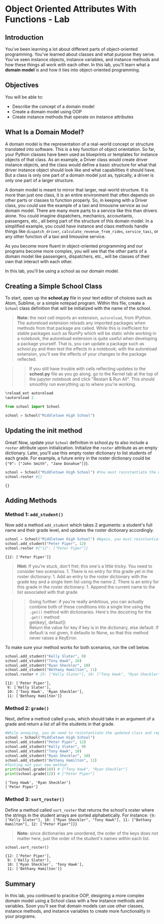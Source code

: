 
# Object Oriented Attributes With Functions - Lab

## Introduction
You've been learning a lot about different parts of object-oriented programming. You've learned about classes and what purpose they serve. You've seen instance objects, instance variables, and instance methods and how these things all work with each other. In this lab, you'll learn what a **domain model** is and how it ties into object-oriented programming.

## Objectives

You will be able to:

* Describe the concept of a domain model
* Create a domain model using OOP
* Create instance methods that operate on instance attributes

## What Is a Domain Model?

A domain model is the representation of a real-world concept or structure translated into software. This is a key function of object orientation. So far, your Python classes have been used as blueprints or templates for instance objects of that class. As an example, a Driver class would create driver instance objects, and the class would define a basic structure for what that driver instance object should look like and what capabilities it should have. But a class is only one part of a domain model just as, typically, a driver is only one part of a larger structure.

A domain model is meant to mirror that larger, real-world structure. It is more than just one class, it is an entire environment that often depends on other parts or classes to function properly. So, in keeping with a Driver class, you could use the example of a taxi and limousine service as our domain model. There are many more parts to a service like this than drivers alone. You could imagine dispatchers, mechanics, accountants, passengers, etc., all being part of the structure of this domain model. In a simplified example, you could have instance and class methods handle things like `dispatch_driver`, `calculate_revenue_from_rides`, `service_taxi`, or any other function of a taxi and limousine service.

As you become more fluent in object-oriented programming and our programs become more complex, you will see that the other parts of a domain model like passengers, dispatchers, etc., will be classes of their own that interact with each other. 

In this lab, you'll be using a school as our domain model.

## Creating a Simple School Class

To start, open up the **school.py** file in your text editor of choices such as Atom, Sublime, or a simple notepad program. Within this file, create a `School` class definition that will be initialized with the name of the school.

> **Note:** the next cell imports an extension, `autoreload`, from IPython. The autoreload extension reloads any imported packages when methods from that package are called. While this is inefficient for stable packages such as NumPy which will be static while working in a notebook, the autoreload extension is quite useful when developing a package yourself. That is, you can update a package such as school.py and then test the effects in a notebook; with the autoreload extension, you'll see the effects of your changes to the package reflected. 

>> If you still have trouble with cells reflecting updates to the **school.py** file as you go along, go to the Kernel tab at the top of the jupyter notebook and click "Restart & Run All". This should smoothly run everything up to where you're working.




```python
%reload_ext autoreload
%autoreload 2
```


```python
from school import School
```


```python
school = School("Middletown High School")
```

## Updating the __init__ method

Great! Now, update your `School` definition in school.py to also include a `roster` attribute upon initialization. Initialize the `roster` attribute as an empty dictionary. Later, you'll use this empty roster dictionary to list students of each grade. For example, a future entry in the roster dictionary could be `{"9": ["John Smith", "Jane Donahue"]}`).


```python
school = School("Middletown High School") #You must reinstantiate the object since you've modified the class definition!
school.roster #{}
```




    {}



## Adding Methods

### Method 1: `add_student()`
Now add a method `add_student` which takes 2 arguments: a student's full name and their grade level, and updates the roster dictionary accordingly. 


```python
school = School("Middletown High School") #Again, you must reinstantiate since you've modified the class!
school.add_student("Peter Piper", 12)
school.roster #{"12": ["Peter Piper"]}
```




    {12: ['Peter Piper']}



> **Hint:** If you're stuck, don't fret; this one's a little tricky. You need to consider two scenarios.
    1. There is no entry for this grade yet in the roster dictionary:
        1. Add an entry to the roster dictionary with the grade key and a single item list using the name
    2. There is an entry for this grade in the roster dictionary:
        1. Append the current name to the list associated with that grade
        
>> Going further: if you're really ambitious, you can actually combine both of these conditions into a single line using the `.get()` method with dictionaries. Here's the docstring for the `.get()` method:  
get(key[, default])  
    Return the value for key if key is in the dictionary, else default. If default is not given, it defaults to None, so that this method never raises a KeyError.


To make sure your method works for both scenarios, run the cell below.


```python
school.add_student("Kelly Slater", 9)
school.add_student("Tony Hawk", 10)
school.add_student("Ryan Sheckler", 10)
school.add_student("Bethany Hamilton", 11)
school.roster # {9: ["Kelly Slater"], 10: ["Tony Hawk", "Ryan Sheckler"], 11: ["Bethany Hamilton"], 12: ["Peter Piper"]}
```




    {12: ['Peter Piper'],
     9: ['Kelly Slater'],
     10: ['Tony Hawk', 'Ryan Sheckler'],
     11: ['Bethany Hamilton']}



### Method 2: `grade()`
Next, define a method called `grade`, which should take in an argument of a grade and return a list of all the students in that grade. 




```python
#While annoying, you do need to reinstantiate the updated class and repform the previous methods
school = School("Middletown High School") 
school.add_student("Peter Piper", 12)
school.add_student("Kelly Slater", 9)
school.add_student("Tony Hawk", 10)
school.add_student("Ryan Sheckler", 10)
school.add_student("Bethany Hamilton", 11)
#Testing out your new method:
print(school.grade(10)) # ["Tony Hawk", "Ryan Sheckler"]
print(school.grade(12)) # ["Peter Piper"]
```

    ['Tony Hawk', 'Ryan Sheckler']
    ['Peter Piper']


### Method 3: `sort_roster()`
Define a method called `sort_roster` that returns the school's roster where the strings in the student arrays are sorted alphabetically. For instance:
`{9: ["Kelly Slater"], 10: ["Ryan Sheckler", "Tony Hawk"], 11: ["Bethany Hamilton"], 12: ["Peter Piper"]}}`

>**Note:** since dictionaries are unordered, the order of the keys does not matter here, just the order of the student's names within each list.


```python
school.sort_roster()
```




    {12: ['Peter Piper'],
     9: ['Kelly Slater'],
     10: ['Ryan Sheckler', 'Tony Hawk'],
     11: ['Bethany Hamilton']}



## Summary
In this lab, you continued to pracitce OOP, designing a more complex domain model using a School class with a few instance methods and variables. Soon you'll see that domain models can use other classes, instance methods, and instance variables to create more functionality in your programs.


```python

```
